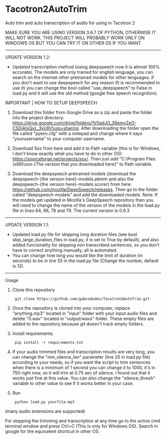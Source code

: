 # Tacotron2AutoTrim
Auto trim and auto transcription of audio for using in Tacotron 2

MAKE SURE YOU ARE USING VERSION 3.6.7 OF PYTHON,  OTHERWISE IT WILL NOT WORK. THIS PROJECT WILL PROBABLY WORK ONLY ON WINDOWS OS BUT YOU CAN TRY IT ON OTHER OS IF YOU WANT.

---------------------------------------------------------------------------------------------------------------------------------------------------------------------------------

UPDATE VERSION 1.2:
- Updated transcription method (using deepspeech now it is almost 100% accurate). The models are only trained for english lenguage, you can search on the internet other pretrained models for other lenguages.
if you don't want to use deepspeech for any reason (It is recommended to use it) you can change the bool called "use_deepspeech" to False in load.py and it will use the old method (google free speech recognition).

IMPORTANT | HOW TO SETUP DEEPSPEECH
1. Download this folder from Google Drive as a zip and paste the folder into the project directory: https://drive.google.com/drive/folders/1V0adJO_36emvZeO-C5DjAIsQvL_3yUIh?usp=sharing.
After downloading the folder open the file called "pyenv.cfg" with a notepad and change where it says "yourusername" to your computer username.

2. Download Sox from here and add it to Path variable (this is for Windows, I don't know exactly what you have to do in other OS): https://sourceforge.net/projects/sox/.
Then just add "C:\Program Files (x86)\sox-{The version that you downloaded here}" to Path variable.

3. Download the deepspeech pretrained models (download the deepspeech-{the version here}-models.pbmm and also the deepspeech-{the version here}-models.scorer) from here: https://github.com/mozilla/DeepSpeech/releases.
Then go to the folder called "deepspeech-models" and add the downloaded models. 
Note: If the models get updated in Mozilla's DeepSpeech repository then you will need to change the name of the version of the models in the load.py file in lines 64, 66, 78 and 79. The current version is 0.9.3

---------------------------------------------------------------------------------------------------------------------------------------------------------------------------------

UPDATE VERSION 1.1:
- Updated load.py file for skipping long duration files (see bool skip_large_duration_files in load.py, it is set to True by default), and also added funcionality for skipping non transcribed sentences, so you don't have to correct anything manually,         all is automated. 
- You can change how long you would like the limit of duration (in seconds) to be in line 55 in the load.py file (Change the number, default is 12).

---------------------------------------------------------------------------------------------------------------------------------------------------------------------------------

Usage
1. Clone this repository

        git clone https://github.com/gabcodedev/Tacotron2AutoTrim.git

2. Once the repository is cloned into your computer, replace "anything.mp3" located in "input" folder with your input audio files and delete "0.wav" located in "output/wavs" folder. 
These empty files are added to the repository because git doesn't track empty folders.

3. Install requirements.
   
        pip install -r requirements.txt


4. If your audio trimmed files and transcription results are very long, you can change the "min_silence_len" parameter (line 20 in load.py file) according to your needs, so if you want the script to trim sentences when there is a minimum of 1 second you can change it to 1000, it's in 750 right now, so it will trim at 0.75 sec of silence. I found out that it works just fine at this value. You can also change the "silence_thresh" variable to other value to see if it works better in your case.

5. Run
   
        python load.py yourfile.mp3  

(many audio extensions are supported)

For stopping the trimming and transcription at any time go to the active cmd terminal window and press Ctrl+C (This is only for Windows OS). Search in google for the equivalent shortcut in other OS.
